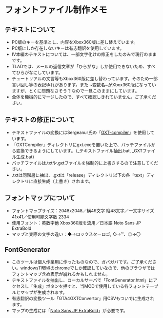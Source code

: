 # フォントファイル制作メモ
## テキストについて
- PC版のキーを基準とし、内容をXbox360版に差し替えています。
- PC版にしか存在しないキーは有志翻訳を使用しています。
- IV本編のテキストについては、一部文字化けの修正をしたのみで現行のままです。
- TLADでは、メールの返信文章が「ひらがな」しか使用できないため、すべてひらがなにしています。
- チュートリアルの文言等もXbox360版に差し替わっています。そのため一部言い回し等の表記ゆれがあります。また \~変数名~がXbox360版になっていますが、とくに問題なさそう？なので一旦このままにしています。
- 全体を機械的にマージしたので、すべて確認しきれていません。ご了承ください。

## テキストの修正について
- テキストファイルの変換にはSergeanur氏の「[GXT-compiler](https://github.com/Sergeanur/GXT-compiler)」を使用しています。
- 「GXTCompiler」ディレクトリにgxt.exeを置いた上で、バッチファイルから変換できるようにしています。（_テキストファイル抽出.bat, _GXTファイル生成.bat）
- バッチファイルは.txtや.gxtファイルを強制的に上書きするので注意してください。
- .txtは同階層に抽出、.gxtは「release」ディレクトリ以下の各「text」ディレクトリに直接生成（上書き）されます。

## フォントマップについて
- フォントマップサイズ：2048x2048／横49文字 縦48文字／一文字サイズ 41x41／使用可能文字数 2334
- 使用フォント：英数字他 Xbox360版を流用／日本語 Noto Sans JP ExtraBold
- マップと実際の文字の違い：◆→ロックスターロゴ, ◇→™、◎→〇

## FontGenerator
- このツールは個人作業用に作ったものなので、ガバガバです。ご了承ください。windows11環境のchromeでしか確認していなので、他のブラウザではフォントマップ含め表示が崩れるかもしれません。
- テキストファイルを抽出し、ローカルサーバで「FontGenerator.html」にアクセスし「生成」ボタンを押すと、当MODで使用している各フォントテーブルとマップが生成されます。
- 有志翻訳の変換ツール「GTA4GXTConvertor」用CSVもついでに生成されます。
- マップの生成には「[Noto Sans JP ExtraBold](https://fonts.google.com/noto/specimen/Noto+Sans+JP)」が必要です。

